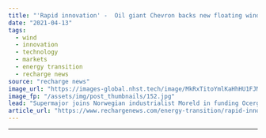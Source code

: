 ```yaml
---
title: "'Rapid innovation' -  Oil giant Chevron backs new floating wind design for US Atlantic debut"
date: "2021-04-13"
tags: 
  - wind
  - innovation
  - technology
  - markets
  - energy transition
  - recharge news
source: "recharge news"
image_url: "https://images-global.nhst.tech/image/MkRxTitoYmlKaHhHU1FJMXFQZitDUVVja2FvQ1hTU3dlcVZadmlGSm9BMD0=/nhst/binary/9b30df8e8b8e79b0a26d924b4282480d"
image_fp: "/assets/img/post_thumbnails/152.jpg"
lead: "Supermajor joins Norwegian industrialist Moreld in funding Ocergy concept, with 10MW prototype in line for Shell-Ocean Winds Mayflower wind project off Massachusetts"
article_url: "https://www.rechargenews.com/energy-transition/rapid-innovation-oil-giant-chevron-backs-new-floating-wind-design-for-us-atlantic-debut/2-1-993731"
---
```


---
